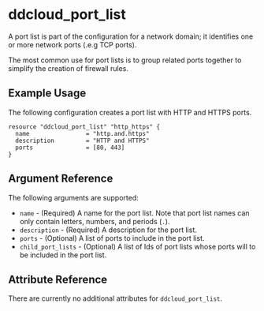 # ddcloud\_port\_list

A port list is part of the configuration for a network domain; it identifies one or more network ports (.e.g TCP ports).

The most common use for port lists is to group related ports together to simplify the creation of firewall rules.

## Example Usage

The following configuration creates a port list with HTTP and HTTPS ports.

```
resource "ddcloud_port_list" "http_https" {
  name                = "http.and.https"
  description         = "HTTP and HTTPS"
  ports               = [80, 443]
}
```

## Argument Reference

The following arguments are supported:

* `name` - (Required) A name for the port list.
Note that port list names can only contain letters, numbers, and periods (`.`).
* `description` - (Required) A description for the port list.
* `ports` - (Optional) A list of ports to include in the port list.
* `child_port_lists` - (Optional) A list of Ids of port lists whose ports will to be included in the port list.

## Attribute Reference

There are currently no additional attributes for `ddcloud_port_list`.
